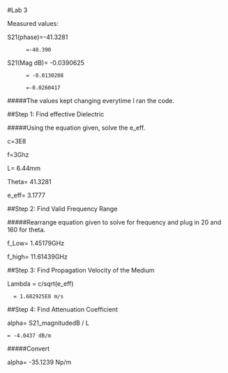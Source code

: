 #Lab 3

Measured values:

S21(phase)=-41.3281
          
          =-40.390
          
S21(Mag dB)= -0.0390625
         
          = -0.0130208
          
          =-0.0260417
          
#####The values kept changing everytime I ran the code.

##Step 1: Find effective Dielectric

#####Using the equation given, solve the e_eff.

c=3E8

f=3Ghz

L= 6.44mm

Theta= 41.3281

e_eff= 3.1777

##Step 2: Find Valid Frequency Range

#####Rearrange equation given to solve for frequency and plug in 20 and 160 for theta. 

f_Low= 1.45179GHz

f_high= 11.61439GHz

##Step 3: Find Propagation Velocity of the Medium 

Lambda = c/sqrt(e_eff) 
     
      = 1.682925E8 m/s

##Step 4: Find Attenuation Coefficient

alpha= S21_magnitudedB / L
    
    = -4.0437 dB/m

#####Convert

alpha= -35.1239 Np/m


  
